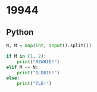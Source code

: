 # 19944

## Python

```python
N, M = map(int, input().split())

if M in (1, 2):
    print("NEWBIE!")
elif M <= N:
    print("OLDBIE!")
else:
    print("TLE!")
```
